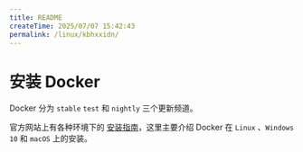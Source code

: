 ```yaml
---
title: README
createTime: 2025/07/07 15:42:43
permalink: /linux/kbhxxidn/
---
```

# 安装 Docker

Docker 分为 `stable` `test` 和 `nightly` 三个更新频道。

官方网站上有各种环境下的 [安装指南](https://docs.docker.com/get-docker/)，这里主要介绍 Docker 在 `Linux` 、`Windows 10` 和 `macOS` 上的安装。